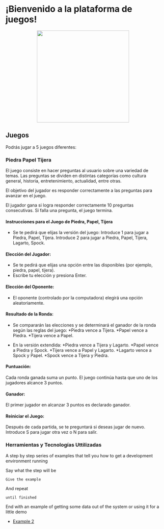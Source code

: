 
# ¡Bienvenido a la plataforma de juegos!

<p align="center">
  <a href="https://francoonline.net">
    <img src="https://th.bing.com/th/id/OIG4.HXYEoU95.5C77AL0ddA2?pid=ImgGn" height="300px">
  </a>
</p>



## Juegos

Podrás jugar a 5 juegos diferentes:

### Piedra Papel Tijera

El juego consiste en hacer preguntas al usuario sobre una variedad de temas. Las preguntas se dividen en distintas categorías como cultura general, historia, entretenimiento, actualidad, entre otras.

El objetivo del jugador es responder correctamente a las preguntas para avanzar en el juego.

El jugador gana si logra responder correctamente 10 preguntas consecutivas. Si falla una pregunta, el juego termina.

#### Instrucciones para el Juego de Piedra, Papel, Tijera
- Se te pedirá que elijas la versión del juego:
    Introduce 1 para jugar a Piedra, Papel, Tijera.
    Introduce 2 para jugar a Piedra, Papel, Tijera, Lagarto, Spock.

#### Elección del Jugador:
- Se te pedirá que elijas una opción entre las disponibles (por ejemplo, piedra, papel, tijera).
- Escribe tu elección y presiona Enter.

#### Elección del Oponente:
- El oponente (controlado por la computadora) elegirá una opción aleatoriamente.

#### Resultado de la Ronda:
- Se compararán las elecciones y se determinará el ganador de la ronda según las reglas del juego:
*Piedra vence a Tijera.
*Papel vence a Piedra.
*Tijera vence a Papel.

- En la versión extendida:
*Piedra vence a Tijera y Lagarto.
*Papel vence a Piedra y Spock.
*Tijera vence a Papel y Lagarto.
*Lagarto vence a Spock y Papel.
*Spock vence a Tijera y Piedra.

#### Puntuación:
Cada ronda ganada suma un punto.
El juego continúa hasta que uno de los jugadores alcance 3 puntos.

#### Ganador:
El primer jugador en alcanzar 3 puntos es declarado ganador.

#### Reiniciar el Juego:
Después de cada partida, se te preguntará si deseas jugar de nuevo.
Introduce S para jugar otra vez o N para salir.



### Herramientas y Tecnologías Uttilizadas

A step by step series of examples that tell you how to get a development
environment running

Say what the step will be

    Give the example

And repeat

    until finished

End with an example of getting some data out of the system or using it
for a little demo


- [Example 2](https://www.example.com)
